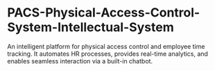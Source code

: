 # PACS-Physical-Access-Control-System-Intellectual-System
An intelligent platform for physical access control and employee time tracking. It automates HR processes, provides real-time analytics, and enables seamless interaction via a built-in chatbot.

